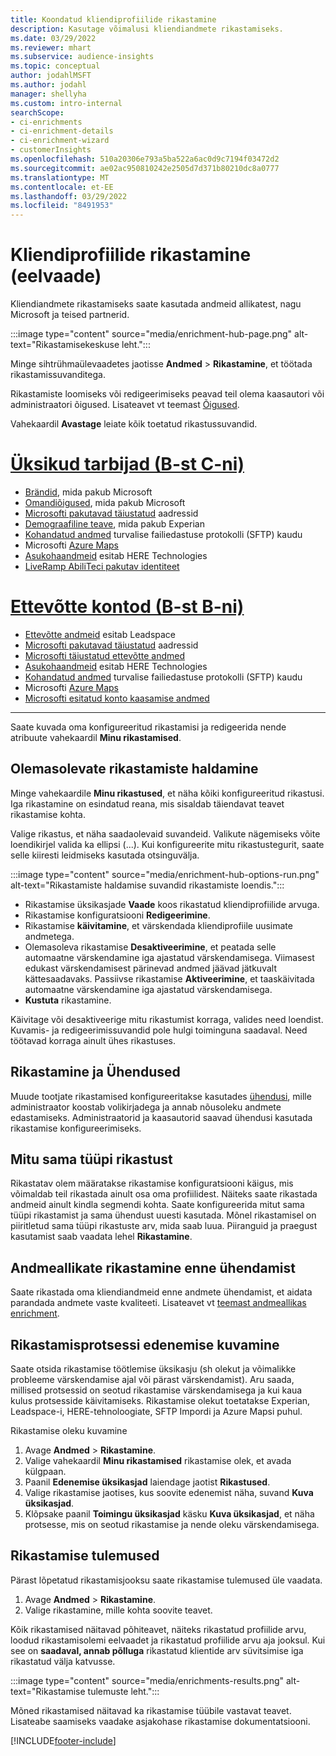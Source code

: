 ```yaml
---
title: Koondatud kliendiprofiilide rikastamine
description: Kasutage võimalusi kliendiandmete rikastamiseks.
ms.date: 03/29/2022
ms.reviewer: mhart
ms.subservice: audience-insights
ms.topic: conceptual
author: jodahlMSFT
ms.author: jodahl
manager: shellyha
ms.custom: intro-internal
searchScope:
- ci-enrichments
- ci-enrichment-details
- ci-enrichment-wizard
- customerInsights
ms.openlocfilehash: 510a20306e793a5ba522a6ac0d9c7194f03472d2
ms.sourcegitcommit: ae02ac950810242e2505d7d371b80210dc8a0777
ms.translationtype: MT
ms.contentlocale: et-EE
ms.lasthandoff: 03/29/2022
ms.locfileid: "8491953"
---
```

# <a name="enrichment-for-customer-profiles-preview"></a>Kliendiprofiilide rikastamine (eelvaade)

Kliendiandmete rikastamiseks saate kasutada andmeid allikatest, nagu Microsoft ja teised partnerid.

:::image type="content" source="media/enrichment-hub-page.png" alt-text="Rikastamisekeskuse leht.":::

Minge sihtrühmaülevaadetes jaotisse **Andmed** > **Rikastamine**, et töötada rikastamissuvanditega.  

Rikastamiste loomiseks või redigeerimiseks peavad teil olema kaasautori või administraatori õigused. Lisateavet vt teemast [Õigused](permissions.md).

Vahekaardil **Avastage** leiate kõik toetatud rikastussuvandid.

# <a name="individual-consumers-b-to-c"></a>[Üksikud tarbijad (B-st C-ni)](#tab/b2c)

- [Brändid](enrichment-microsoft.md), mida pakub Microsoft
- [Omandiõigused](enrichment-microsoft.md), mida pakub Microsoft
- [Microsofti pakutavad täiustatud](enrichment-enhanced-addresses.md) aadressid 
- [Demograafiline teave](enrichment-experian.md), mida pakub Experian
- [Kohandatud andmed](enrichment-SFTP-custom-import.md) turvalise failiedastuse protokolli (SFTP) kaudu 
- Microsofti [Azure Maps](enrichment-azure-maps.md)
- [Asukohaandmeid](enrichment-here.md) esitab HERE Technologies 
- [LiveRamp AbiliTeci pakutav identiteet](enrichment-liveramp.md)

# <a name="business-accounts-b-to-b"></a>[Ettevõtte kontod (B-st B-ni)](#tab/b2b)

- [Ettevõtte andmeid](enrichment-leadspace.md) esitab Leadspace
- [Microsofti pakutavad täiustatud](enrichment-enhanced-addresses.md) aadressid 
- [Microsofti täiustatud ettevõtte andmed](enrichment-enhanced-company-data.md)
- [Asukohaandmeid](enrichment-here.md) esitab HERE Technologies 
- [Kohandatud andmed](enrichment-SFTP-custom-import.md) turvalise failiedastuse protokolli (SFTP) kaudu 
- Microsofti [Azure Maps](enrichment-azure-maps.md)
- [Microsofti esitatud konto kaasamise andmed](enrichment-office.md)

---

Saate kuvada oma konfigureeritud rikastamisi ja redigeerida nende atribuute vahekaardil **Minu rikastamised**.

## <a name="manage-existing-enrichments"></a>Olemasolevate rikastamiste haldamine

Minge vahekaardile **Minu rikastused**, et näha kõiki konfigureeritud rikastusi. Iga rikastamine on esindatud reana, mis sisaldab täiendavat teavet rikastamise kohta.

Valige rikastus, et näha saadaolevaid suvandeid. Valikute nägemiseks võite loendikirjel valida ka ellipsi (...). Kui konfigureerite mitu rikastustegurit, saate selle kiiresti leidmiseks kasutada otsinguvälja.

:::image type="content" source="media/enrichment-hub-options-run.png" alt-text="Rikastamiste haldamise suvandid rikastamiste loendis.":::

- Rikastamise üksikasjade **Vaade** koos rikastatud kliendiprofiilide arvuga.
- Rikastamise konfiguratsiooni **Redigeerimine**.
- Rikastamise **käivitamine**, et värskendada kliendiprofiile uusimate andmetega.
- Olemasoleva rikastamise **Desaktiveerimine**, et peatada selle automaatne värskendamine iga ajastatud värskendamisega. Viimasest edukast värskendamisest pärinevad andmed jäävad jätkuvalt kättesaadavaks. Passiivse rikastamise **Aktiveerimine**, et taaskäivitada automaatne värskendamine iga ajastatud värskendamisega.
- **Kustuta** rikastamine.

Käivitage või desaktiveerige mitu rikastumist korraga, valides need loendist. Kuvamis- ja redigeerimissuvandid pole hulgi toiminguna saadaval. Need töötavad korraga ainult ühes rikastuses.

## <a name="enrichments-and-connections"></a>Rikastamine ja Ühendused

Muude tootjate rikastamised konfigureeritakse kasutades [ühendusi](connections.md), mille administraator koostab volikirjadega ja annab nõusoleku andmete edastamiseks. Administraatorid ja kaasautorid saavad ühendusi kasutada rikastamise konfigureerimiseks.  

## <a name="multiple-enrichments-of-the-same-type"></a>Mitu sama tüüpi rikastust

Rikastatav olem määratakse rikastamise konfiguratsiooni käigus, mis võimaldab teil rikastada ainult osa oma profiilidest. Näiteks saate rikastada andmeid ainult kindla segmendi kohta. Saate konfigureerida mitut sama tüüpi rikastamist ja sama ühendust uuesti kasutada. Mõnel rikastamisel on piiritletud sama tüüpi rikastuste arv, mida saab luua. Piiranguid ja praegust kasutamist saab vaadata lehel **Rikastamine**.

## <a name="enrich-data-sources-before-unification"></a>Andmeallikate rikastamine enne ühendamist

Saate rikastada oma kliendiandmeid enne andmete ühendamist, et aidata parandada andmete vaste kvaliteeti. Lisateavet vt [teemast andmeallikas enrichment](data-sources-enrichment.md).

## <a name="see-the-progress-of-the-enrichment-process"></a>Rikastamisprotsessi edenemise kuvamine

Saate otsida rikastamise töötlemise üksikasju (sh olekut ja võimalikke probleeme värskendamise ajal või pärast värskendamist). Aru saada, millised protsessid on seotud rikastamise värskendamisega ja kui kaua kulus protsesside käivitamiseks. Rikastamise olekut toetatakse Experian, Leadspace-i, HERE-tehnoloogiate, SFTP Impordi ja Azure Mapsi puhul.

Rikastamise oleku kuvamine

1. Avage **Andmed** > **Rikastamine**. 
1. Valige vahekaardil **Minu rikastamised** rikastamise olek, et avada külgpaan. 
1. Paanil **Edenemise üksikasjad** laiendage jaotist **Rikastused**. 
1. Valige rikastamise jaotises, kus soovite edenemist näha, suvand **Kuva üksikasjad**. 
1. Klõpsake paanil **Toimingu üksikasjad** käsku **Kuva üksikasjad**, et näha protsesse, mis on seotud rikastamise ja nende oleku värskendamisega. 

## <a name="enrichment-results"></a>Rikastamise tulemused

Pärast lõpetatud rikastamisjooksu saate rikastamise tulemused üle vaadata.

1. Avage **Andmed** > **Rikastamine**. 
1. Valige rikastamine, mille kohta soovite teavet.

Kõik rikastamised näitavad põhiteavet, näiteks rikastatud profiilide arvu, loodud rikastamisolemi eelvaadet ja rikastatud profiilide arvu aja jooksul. Kui see on **saadaval, annab põlluga** rikastatud klientide arv süvitsimise iga rikastatud välja katvusse.

:::image type="content" source="media/enrichments-results.png" alt-text="Rikastamise tulemuste leht.":::

Mõned rikastamised näitavad ka rikastamise tüübile vastavat teavet. Lisateabe saamiseks vaadake asjakohase rikastamise dokumentatsiooni.


[!INCLUDE[footer-include](../includes/footer-banner.md)]
